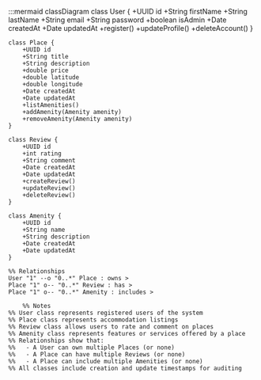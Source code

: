 :::mermaid
classDiagram
    class User {
        +UUID id
        +String firstName
        +String lastName
        +String email
        +String password
        +boolean isAdmin
        +Date createdAt
        +Date updatedAt
        +register()
        +updateProfile()
        +deleteAccount()
    }

    class Place {
        +UUID id
        +String title
        +String description
        +double price
        +double latitude
        +double longitude
        +Date createdAt
        +Date updatedAt
        +listAmenities()
        +addAmenity(Amenity amenity)
        +removeAmenity(Amenity amenity)
    }

    class Review {
        +UUID id
        +int rating
        +String comment
        +Date createdAt
        +Date updatedAt
        +createReview()
        +updateReview()
        +deleteReview()
    }

    class Amenity {
        +UUID id
        +String name
        +String description
        +Date createdAt
        +Date updatedAt
    }

    %% Relationships
    User "1" --o "0..*" Place : owns >
    Place "1" o-- "0..*" Review : has >
    Place "1" o-- "0..*" Amenity : includes >

        %% Notes
    %% User class represents registered users of the system
    %% Place class represents accommodation listings
    %% Review class allows users to rate and comment on places
    %% Amenity class represents features or services offered by a place
    %% Relationships show that:
    %%   - A User can own multiple Places (or none)
    %%   - A Place can have multiple Reviews (or none)
    %%   - A Place can include multiple Amenities (or none)
    %% All classes include creation and update timestamps for auditing